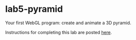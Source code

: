 # lab5-pyramid
Your first WebGL program: create and animate a 3D pyramid.

Instructions for completing this lab are posted [here](https://csc-vu.github.io/classes/csc4300/labs/lab05-pyramid/lab5-instr.html). 
